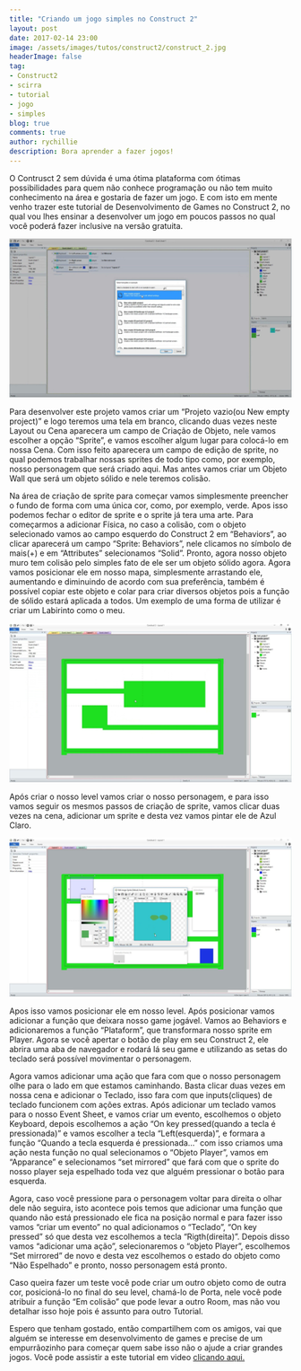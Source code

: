 ```yaml
---
title: "Criando um jogo simples no Construct 2"
layout: post
date: 2017-02-14 23:00
image: /assets/images/tutos/construct2/construct_2.jpg
headerImage: false
tag:
- Construct2
- scirra
- tutorial
- jogo
- simples
blog: true
comments: true
author: rychillie
description: Bora aprender a fazer jogos!
---
```

<script async src="//pagead2.googlesyndication.com/pagead/js/adsbygoogle.js"></script>
<!-- Final_texto_okgnow -->
<ins class="adsbygoogle"
     style="display:block"
     data-ad-client="ca-pub-7837358846130941"
     data-ad-slot="9265933715"
     data-ad-format="auto"></ins>
<script>
(adsbygoogle = window.adsbygoogle || []).push({});
</script>

O Contrusct 2 sem dúvida é uma ótima plataforma com ótimas possibilidades para quem não conhece programação ou não tem muito conhecimento na área e gostaria de fazer um jogo. E com isto em mente venho trazer este tutorial de Desenvolvimento de Games no Construct 2, no qual vou lhes ensinar a desenvolver um jogo em poucos passos no qual você poderá fazer inclusive na versão gratuita.

<img class="image" src="/assets/images/tutos/construct2/criandoumprojetosimplesnoc2.jpg" alt="Escolha de Template de Construct 2">

Para desenvolver este projeto vamos criar um “Projeto vazio(ou New empty project)” e logo teremos uma tela em branco, clicando duas vezes neste Layout ou Cena aparecera um campo de Criação de Objeto, nele vamos escolher a opção “Sprite”, e vamos escolher algum lugar para colocá-lo em nossa Cena. Com isso feito aparecera um campo de edição de sprite, no qual podemos trabalhar nossas sprites de todo tipo como, por exemplo, nosso personagem que será criado aqui. Mas antes vamos criar um Objeto Wall que será um objeto sólido e nele teremos colisão.

Na área de criação de sprite para começar vamos simplesmente preencher o fundo de forma com uma única cor, como, por exemplo, verde. Apos isso podemos fechar o editor de sprite e o sprite já tera uma arte. Para começarmos a adicionar Física, no caso a colisão, com o objeto selecionado vamos ao campo esquerdo do Construct 2 em “Behaviors”, ao clicar aparecerá um campo “Sprite: Behaviors”, nele clicamos no símbolo de mais(+) e em “Attributes” selecionamos “Solid”. Pronto, agora nosso objeto muro tem colisão pelo simples fato de ele ser um objeto sólido agora. Agora vamos posicionar ele em nosso mapa, simplesmente arrastando ele, aumentando e diminuindo de acordo com sua preferência, também é possível copiar este objeto e colar para criar diversos objetos pois a função de sólido estará aplicada a todos. Um exemplo de uma forma de utilizar é criar um Labirinto como o meu.

<img class="image" src="/assets/images/tutos/construct2/labirintosimplesnoc2.jpg" alt="Level design do Game">

Após criar o nosso level vamos criar o nosso personagem, e para isso vamos seguir os mesmos passos de criação de sprite, vamos clicar duas vezes na cena, adicionar um sprite e desta vez vamos pintar ele de Azul Claro.

<img class="image" src="/assets/images/tutos/construct2/personagemsimplesnoc2.jpg" alt="Criação do Personagem no Editor de Sprites">

Apos isso vamos posicionar ele em nosso level. Após posicionar vamos adicionar a função que deixara nosso game jogável. Vamos ao Behaviors e adicionaremos a função “Plataform”, que transformara nosso sprite em Player. Agora se você apertar o botão de play em seu Construct 2, ele abrira uma aba de navegador e rodará lá seu game e utilizando as setas do teclado será possível movimentar o personagem.

Agora vamos adicionar uma ação que fara com que o nosso personagem olhe para o lado em que estamos caminhando. Basta clicar duas vezes em nossa cena e adicionar o Teclado, isso fara com que inputs(cliques) de teclado funcionem com ações extras. Após adicionar um teclado vamos para o nosso Event Sheet, e vamos criar um evento, escolhemos o objeto Keyboard, depois escolhemos a ação “On key pressed(quando a tecla é pressionada)” e vamos escolher a tecla “Left(esquerda)”, e formara a função “Quando a tecla esquerda é pressionada…” com isso criamos uma ação nesta função no qual selecionamos o “Objeto Player”, vamos em “Apparance” e selecionamos “set mirrored” que fará com que o sprite do nosso player seja espelhado toda vez que alguém pressionar o botão para esquerda.

Agora, caso você pressione para o personagem voltar para direita o olhar dele não seguira, isto acontece pois temos que adicionar uma função que quando não está pressionado ele fica na posição normal e para fazer isso vamos “criar um evento” no qual adicionamos o “Teclado”, “On key pressed” só que desta vez escolhemos a tecla “Rigth(direita)”. Depois disso vamos “adicionar uma ação”, selecionaremos o “objeto Player”, escolhemos “Set mirrored” de novo e desta vez escolhemos o estado do objeto como “Não Espelhado” e pronto, nosso personagem está pronto.

Caso queira fazer um teste você pode criar um outro objeto como de outra cor, posicioná-lo no final do seu level, chamá-lo de Porta, nele você pode atribuir a função “Em colisão” que pode levar a outro Room, mas não vou detalhar isso hoje pois é assunto para outro Tutorial.

Espero que tenham gostado, então compartilhem com os amigos, vai que alguém se interesse em desenvolvimento de games e precise de um empurrãozinho para começar quem sabe isso não o ajude a criar grandes jogos. Você pode assistir a este tutorial em video <a href="https://youtu.be/isX2qv-gUYY">clicando aqui.</a>
